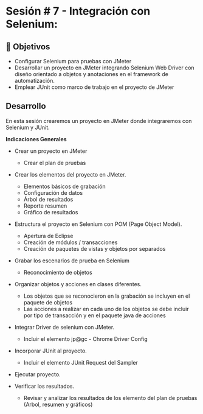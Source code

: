 # Sesión # 7 - Integración con Selenium: 

## :dart: Objetivos

- Configurar Selenium para pruebas con JMeter
- Desarrollar un proyecto en JMeter integrando Selenium Web Driver con diseño orientado a objetos y anotaciones en el framework de automatización.
- Emplear JUnit como marco de trabajo en el proyecto de JMeter


## Desarrollo

En esta sesión crearemos un proyecto en JMeter donde integraremos con Selenium y JUnit.


**Indicaciones Generales**

* Crear un proyecto en JMeter
  - Crear el plan de pruebas

* Crear los elementos del proyecto en JMeter.
  - Elementos básicos de grabación
  - Configuración de datos
  - Árbol de resultados
  - Reporte resumen
  - Gráfico de resultados

* Estructura el proyecto en Selenium con POM (Page Object Model).
  - Apertura de Eclipse
  - Creación de módulos / transacciones
  - Creación de paquetes de vistas y objetos por separados

* Grabar los escenarios de prueba en Selenium
  - Reconocimiento de objetos

* Organizar objetos y acciones en clases diferentes.
  - Los objetos que se reconocieron en la grabación se incluyen en el paquete de objetos
  - Las acciones a realizar en cada uno de los objetos se debe incluir por tipo de transacción y en el paquete java de acciones

* Integrar Driver de selenium con JMeter.
  - Incluir el elemento jp@gc - Chrome Driver Config

* Incorporar JUnit al proyecto.
  - Incluir el elemento JUnit Request del Sampler

* Ejecutar proyecto.

* Verificar los resultados.
  - Revisar y analizar los resultados de los elemento del plan de pruebas (Arbol, resumen y gráficos)

